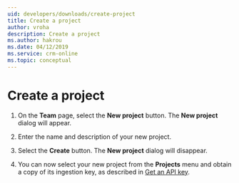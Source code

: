 ```yaml
---
uid: developers/downloads/create-project
title: Create a project
author: vroha
description: Create a project
ms.author: hakrou
ms.date: 04/12/2019
ms.service: crm-online
ms.topic: conceptual
---
```

# Create a project

1. On the **Team** page, select the **New project** button. The **New project** dialog will appear.

2. Enter the name and description of your new project.

3. Select the **Create** button. The **New project** dialog will disappear.

4. You can now select your new project from the **Projects** menu and obtain a copy of its ingestion key, as described in [Get an API key](xref:developers/downloads/api-token).
